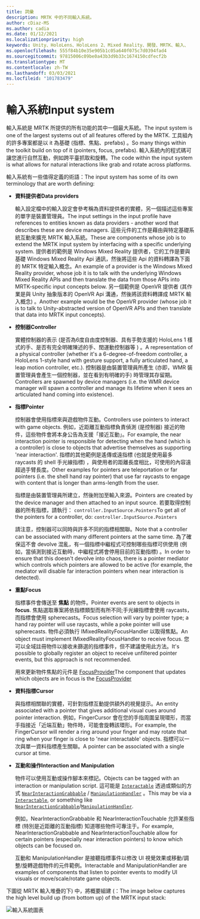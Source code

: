 ```yaml
---
title: 詞彙
description: MRTK 中的不同輸入系統。
author: cDiaz-MS
ms.author: cadia
ms.date: 01/12/2021
ms.localizationpriority: high
keywords: Unity、HoloLens、HoloLens 2、Mixed Reality、開發、MRTK、輸入、
ms.openlocfilehash: 555f84b10e35e905b1c05a640f075c7d0394fad4
ms.sourcegitcommit: 97815006c09be0a43b3d9b33c1674150cdfecf2b
ms.translationtype: MT
ms.contentlocale: zh-TW
ms.lasthandoff: 03/03/2021
ms.locfileid: "101783479"
---
```

# <a name="input-system"></a><span data-ttu-id="0655a-104">輸入系統</span><span class="sxs-lookup"><span data-stu-id="0655a-104">Input system</span></span>

<span data-ttu-id="0655a-105">輸入系統是 MRTK 所提供的所有功能的其中一個最大系統。</span><span class="sxs-lookup"><span data-stu-id="0655a-105">The input system is one of the largest systems out of all features offered by the MRTK.</span></span>
<span data-ttu-id="0655a-106">工具組內的許多專案都是以 it 為基礎 (指標、焦點、prefabs) 。</span><span class="sxs-lookup"><span data-stu-id="0655a-106">So many things within the toolkit build on top of it (pointers, focus, prefabs).</span></span> <span data-ttu-id="0655a-107">輸入系統內的程式碼可讓您進行自然互動，例如跨平臺抓取和旋轉。</span><span class="sxs-lookup"><span data-stu-id="0655a-107">The code within the input system is what allows for natural interactions like grab and rotate across platforms.</span></span>

<span data-ttu-id="0655a-108">輸入系統有一些值得定義的術語：</span><span class="sxs-lookup"><span data-stu-id="0655a-108">The input system has some of its own terminology that are worth defining:</span></span>

- <span data-ttu-id="0655a-109">**資料提供者**</span><span class="sxs-lookup"><span data-stu-id="0655a-109">**Data providers**</span></span>

    <span data-ttu-id="0655a-110">輸入設定檔中的輸入設定會參考稱為資料提供者的實體，另一個描述這些專案的單字是裝置管理員。</span><span class="sxs-lookup"><span data-stu-id="0655a-110">The input settings in the input profile have references to entities known as data providers - another word that describes these are device managers.</span></span> <span data-ttu-id="0655a-111">這些元件的工作是藉由與特定基礎系統互動來擴充 MRTK 輸入系統。</span><span class="sxs-lookup"><span data-stu-id="0655a-111">These are components whose job is to extend the MRTK input system by interfacing with a specific underlying system.</span></span> <span data-ttu-id="0655a-112">提供者的範例是 Windows Mixed Reality 提供者，它的工作是要與基礎 Windows Mixed Reality Api 通訊，然後將這些 Api 的資料轉譯為下面的 MRTK 特定輸入概念。</span><span class="sxs-lookup"><span data-stu-id="0655a-112">An example of a provider is the Windows Mixed Reality provider, whose job it is to talk with the underlying Windows Mixed Reality APIs and then translate the data from those APIs into MRTK-specific input concepts below.</span></span> <span data-ttu-id="0655a-113">另一個範例是 OpenVR 提供者 (其作業是與 Unity 抽象版本的 OpenVR Api 溝通，然後將該資料轉譯成 MRTK 輸入概念) 。</span><span class="sxs-lookup"><span data-stu-id="0655a-113">Another example would be the OpenVR provider (whose job it is to talk to Unity-abstracted version of OpenVR APIs and then translate that data into MRTK input concepts).</span></span>

- <span data-ttu-id="0655a-114">**控制器**</span><span class="sxs-lookup"><span data-stu-id="0655a-114">**Controller**</span></span>

    <span data-ttu-id="0655a-115">實體控制器的表示 (是否為6度自由度控制器、具有手勢支援的 HoloLens 1 樣式的手、是否有完全明確陳述的手、閏運動控制器等 ) 。</span><span class="sxs-lookup"><span data-stu-id="0655a-115">A representation of a physical controller (whether it's a 6-degree-of-freedom controller, a HoloLens 1-style hand with gesture support, a fully articulated hand, a leap motion controller, etc.).</span></span> <span data-ttu-id="0655a-116">控制器是由裝置管理員所產生 (亦即，WMR 裝置管理員會產生一個控制器，並在看到有明確的手) 時管理其存留期。</span><span class="sxs-lookup"><span data-stu-id="0655a-116">Controllers are spawned by device managers (i.e. the WMR device manager will spawn a controller and manage its lifetime when it sees an articulated hand coming into existence).</span></span>

- <span data-ttu-id="0655a-117">**指標**</span><span class="sxs-lookup"><span data-stu-id="0655a-117">**Pointer**</span></span>

    <span data-ttu-id="0655a-118">控制器會使用指標來與遊戲物件互動。</span><span class="sxs-lookup"><span data-stu-id="0655a-118">Controllers use pointers to interact with game objects.</span></span> <span data-ttu-id="0655a-119">例如，近距離互動指標負責偵測 (是控制器) 接近的物件，這些物件會將本身公告為支援「接近互動」。</span><span class="sxs-lookup"><span data-stu-id="0655a-119">For example, the near interaction pointer is responsible for detecting when the hand (which is a controller) is close to objects that advertise themselves as supporting 'near interaction'.</span></span> <span data-ttu-id="0655a-120">指標的其他範例是遙傳或遠指標 (也就是使用最多 raycasts 的 shell 手光線指標) ，與使用者的距離長度相比，可使用的內容遠超過手臂長度。</span><span class="sxs-lookup"><span data-stu-id="0655a-120">Other examples for pointers are teleportation or far pointers (i.e. the shell hand ray pointer) that use far raycasts to engage with content that is longer than arms-length from the user.</span></span>

    <span data-ttu-id="0655a-121">指標是由裝置管理員所建立，然後附加至輸入來源。</span><span class="sxs-lookup"><span data-stu-id="0655a-121">Pointers are created by the device manager and then attached to an input source.</span></span> <span data-ttu-id="0655a-122">若要取得控制器的所有指標，請執行： `controller.InputSource.Pointers`</span><span class="sxs-lookup"><span data-stu-id="0655a-122">To get all of the pointers for a controller, do: `controller.InputSource.Pointers`</span></span>

    <span data-ttu-id="0655a-123">請注意，控制器可以同時與許多不同的指標相關聯。</span><span class="sxs-lookup"><span data-stu-id="0655a-123">Note that a controller can be associated with many different pointers at the same time.</span></span> <span data-ttu-id="0655a-124">為了確保這不會 devolve 混亂，有一個指標中繼程式可控制哪些指標可供使用 (例如，當偵測到接近互動時，中繼程式將會停用目前的互動指標) 。</span><span class="sxs-lookup"><span data-stu-id="0655a-124">In order to ensure that this doesn't devolve into chaos, there is a pointer mediator which controls which pointers are allowed to be active (for example, the mediator will disable far interaction pointers when near interaction is detected).</span></span>

- <span data-ttu-id="0655a-125">**重點**</span><span class="sxs-lookup"><span data-stu-id="0655a-125">**Focus**</span></span>

    <span data-ttu-id="0655a-126">指標事件會傳送至 **焦點** 的物件。</span><span class="sxs-lookup"><span data-stu-id="0655a-126">Pointer events are sent to objects in **focus**.</span></span> <span data-ttu-id="0655a-127">焦點選取專案將依指標類型而有所不同;手光線指標會使用 raycasts，而指標會使用 spherecasts。</span><span class="sxs-lookup"><span data-stu-id="0655a-127">Focus selection will vary by pointer type; a hand ray pointer will use raycasts, while a poke pointer will use spherecasts.</span></span> <span data-ttu-id="0655a-128">物件必須執行 IMixedRealityFocusHandler 以取得焦點。</span><span class="sxs-lookup"><span data-stu-id="0655a-128">An object must implement IMixedRealityFocusHandler to receive focus.</span></span> <span data-ttu-id="0655a-129">您可以全域註冊物件以接收未篩選的指標事件，但不建議使用此方法。</span><span class="sxs-lookup"><span data-stu-id="0655a-129">It's possible to globally register an object to receive unfiltered pointer events, but this approach is not recommended.</span></span>

    <span data-ttu-id="0655a-130">用來更新物件焦點的元件是 [FocusProvider](xref:Microsoft.MixedReality.Toolkit.Input.FocusProvider)</span><span class="sxs-lookup"><span data-stu-id="0655a-130">The component that updates which objects are in focus is the [FocusProvider](xref:Microsoft.MixedReality.Toolkit.Input.FocusProvider)</span></span>

- <span data-ttu-id="0655a-131">**資料指標**</span><span class="sxs-lookup"><span data-stu-id="0655a-131">**Cursor**</span></span>

    <span data-ttu-id="0655a-132">與指標相關聯的實體，可針對指標互動提供額外的視覺提示。</span><span class="sxs-lookup"><span data-stu-id="0655a-132">An entity associated with a pointer that gives additional visual cues around pointer interaction.</span></span> <span data-ttu-id="0655a-133">例如，FingerCursor 會在您的手指周圍呈現環形，而當手指接近「近端互動」物件時，可能會旋轉該環形。</span><span class="sxs-lookup"><span data-stu-id="0655a-133">For example, the FingerCursor will render a ring around your finger and may rotate that ring when your finger is close to 'near interactable' objects.</span></span> <span data-ttu-id="0655a-134">指標可以一次與單一資料指標產生關聯。</span><span class="sxs-lookup"><span data-stu-id="0655a-134">A pointer can be associated with a single cursor at time.</span></span>

- <span data-ttu-id="0655a-135">**互動和操作**</span><span class="sxs-lookup"><span data-stu-id="0655a-135">**Interaction and Manipulation**</span></span>

    <span data-ttu-id="0655a-136">物件可以使用互動或操作腳本來標記。</span><span class="sxs-lookup"><span data-stu-id="0655a-136">Objects can be tagged with an interaction or manipulation script.</span></span> <span data-ttu-id="0655a-137">這可能是 [`Interactable`](xref:Microsoft.MixedReality.Toolkit.UI.Interactable) 透過或類似的方式 [`NearInteractionGrabbable`](xref:Microsoft.MixedReality.Toolkit.Input.NearInteractionGrabbable) / [`ManipulationHandler`](xref:Microsoft.MixedReality.Toolkit.UI.ManipulationHandler) 。</span><span class="sxs-lookup"><span data-stu-id="0655a-137">This may be via a [`Interactable`](xref:Microsoft.MixedReality.Toolkit.UI.Interactable), or something like [`NearInteractionGrabbable`](xref:Microsoft.MixedReality.Toolkit.Input.NearInteractionGrabbable)/[`ManipulationHandler`](xref:Microsoft.MixedReality.Toolkit.UI.ManipulationHandler).</span></span>

    <span data-ttu-id="0655a-138">例如，NearInteractionGrabbable 和 NearInteractionTouchable 允許某些指標 (特別是近距離的互動指標) 知道哪些物件可專注于。</span><span class="sxs-lookup"><span data-stu-id="0655a-138">For example, NearInteractionGrabbable and NearInteractionTouchable allow for certain pointers (especially   near interaction pointers) to know which objects can be focused on.</span></span>

    <span data-ttu-id="0655a-139">互動和 ManipulationHandler 是接聽指標事件以修改 UI 視覺效果或移動/調整/旋轉遊戲物件的元件範例。</span><span class="sxs-lookup"><span data-stu-id="0655a-139">Interactable and ManipulationHandler are examples of components that listen to pointer events to modify   UI visuals or move/scale/rotate game objects.</span></span>

<span data-ttu-id="0655a-140">下圖從 MRTK 輸入堆疊的下) 中，將概要組建 (：</span><span class="sxs-lookup"><span data-stu-id="0655a-140">The image below captures the high level build up (from bottom up) of the MRTK input stack:</span></span>

![輸入系統圖表](../features/images/input/MRTK_InputSystem.png)
